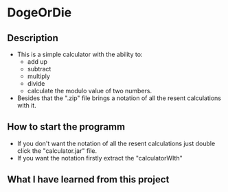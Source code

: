 # DogeOrDie

## Description

- This is a simple calculator with the ability to:
    - add up
    - subtract
    - multiply
    - divide
    - calculate the modulo value of two numbers.    
- Besides that the ".zip" file brings a notation of all the resent calculations with it. 

## How to start the programm

- If you don't want the notation of all the resent calculations just double click the "calculator.jar" file.
- If you want the notation firstly extract the "calculatorWIth"
## What I have learned from this project


